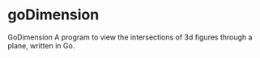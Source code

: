 # goDimension
GoDimension A program to view the intersections of 3d figures through a plane, written in Go.
